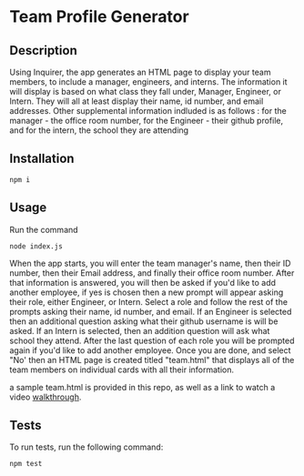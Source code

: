 # Team Profile Generator

  ## Description
  Using Inquirer, the app generates an HTML page to display your team members, to include a manager, engineers, and interns. The information it will display is based on what class they fall under, Manager, Engineer, or Intern. They will all at least display their name, id number, and email addresses. Other supplemental information indluded is as follows : for the manager - the office room number, for the Engineer - their github profile, and for the intern, the school they are attending

  ## Installation
  ```
  npm i
  ```
  
  ## Usage
  Run the command 
  ```
  node index.js
  ```
  When the app starts, you will enter the team manager's name, then their ID number, then their Email address, and finally their office room number. After that information is answered, you will then be asked if you'd like to add another employee, if yes is chosen then a new prompt will appear asking their role, either Engineer, or Intern. Select a role and follow the rest of the prompts asking their name, id number, and email. If an Engineer is selected then an additional question asking what their github username is will be asked. If an Intern is selected, then an addition question will ask what school they attend. After the last question of each role you will be prompted again if you'd like to add another employee. Once you are done, and select "No' then an HTML page is created titled "team.html" that displays all of the team members on individual cards with all their information.

a sample team.html is provided in this repo, as well as a link to watch a video [walkthrough](https://drive.google.com/file/d/1803i1BL2VQIXCabsNYFmUUz0Cw192KQ9/view).
  ## Tests
  To run tests, run the following command:
  ```
  npm test
  ``` 
  